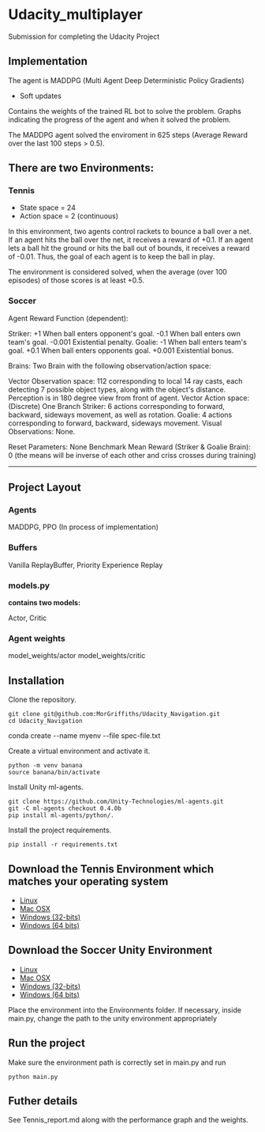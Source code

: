 # Udacity_multiplayer

Submission for completing the Udacity Project

## Implementation

The agent is MADDPG (Multi Agent Deep Deterministic Policy Gradients)

- Soft updates

Contains the weights of the trained RL bot to solve the problem.
Graphs indicating the progress of the agent and when it solved the problem.

The MADDPG agent solved the enviroment in 625 steps (Average Reward over the last 100 steps > 0.5).

## There are two Environments:

### Tennis

- State space = 24
- Action space = 2 (continuous)

In this environment, two agents control rackets to bounce a ball over a net. If an agent hits the ball over the net, it receives a reward of +0.1. If an agent lets a ball hit the ground or hits the ball out of bounds, it receives a reward of -0.01. Thus, the goal of each agent is to keep the ball in play.

The environment is considered solved, when the average (over 100 episodes) of those scores is at least +0.5.

### Soccer

Agent Reward Function (dependent):

Striker:
    +1 When ball enters opponent's goal.
    -0.1 When ball enters own team's goal.
    -0.001 Existential penalty.
Goalie:
    -1 When ball enters team's goal.
    +0.1 When ball enters opponents goal.
    +0.001 Existential bonus.

Brains: Two Brain with the following observation/action space:

Vector Observation space: 112 corresponding to local 14 ray casts, each detecting 7 possible object types, along with the object's distance. Perception is in 180 degree view from front of agent.
Vector Action space: (Discrete) One Branch
    Striker: 6 actions corresponding to forward, backward, sideways movement, as well as rotation.
    Goalie: 4 actions corresponding to forward, backward, sideways movement.
Visual Observations: None.

Reset Parameters: None
Benchmark Mean Reward (Striker & Goalie Brain): 0 (the means will be inverse of each other and criss crosses during training)

---

## Project Layout

### Agents

MADDPG, PPO (In process of implementation)

### Buffers

Vanilla ReplayBuffer, Priority Experience Replay

### models.py

**contains two models:**

Actor, Critic

### Agent weights

model_weights/actor
model_weights/critic

## Installation

Clone the repository.

```
git clone git@github.com:MorGriffiths/Udacity_Navigation.git
cd Udacity_Navigation
```
conda create --name myenv --file spec-file.txt

Create a virtual environment and activate it.

```
python -m venv banana
source banana/bin/activate
```

Install Unity ml-agents.

```
git clone https://github.com/Unity-Technologies/ml-agents.git
git -C ml-agents checkout 0.4.0b
pip install ml-agents/python/.
```

Install the project requirements.

```
pip install -r requirements.txt
```

## Download the Tennis Environment which matches your operating system

- [Linux](https://s3-us-west-1.amazonaws.com/udacity-drlnd/P3/Tennis/Tennis_Linux.zip)
- [Mac OSX](https://s3-us-west-1.amazonaws.com/udacity-drlnd/P3/Tennis/Tennis.app.zip)
- [Windows (32-bits)](https://s3-us-west-1.amazonaws.com/udacity-drlnd/P3/Tennis/Tennis_Windows_x86.zip)
- [Windows (64 bits)](https://s3-us-west-1.amazonaws.com/udacity-drlnd/P3/Tennis/Tennis_Windows_x86_64.zip)

## Download the Soccer Unity Environment

- [Linux](https://s3-us-west-1.amazonaws.com/udacity-drlnd/P3/Soccer/Soccer_Linux.zip)
- [Mac OSX](https://s3-us-west-1.amazonaws.com/udacity-drlnd/P3/Soccer/Soccer.app.zip)
- [Windows (32-bits)](https://s3-us-west-1.amazonaws.com/udacity-drlnd/P3/Soccer/Soccer_Windows_x86.zip)
- [Windows (64 bits)](https://s3-us-west-1.amazonaws.com/udacity-drlnd/P3/Soccer/Soccer_Windows_x86_64.zip)

Place the environment into the Environments folder.
If necessary, inside main.py, change the path to the unity environment appropriately

## Run the project

Make sure the environment path is correctly set in main.py and run 

```
python main.py
```

## Futher details

See Tennis_report.md along with the performance graph and the weights.
